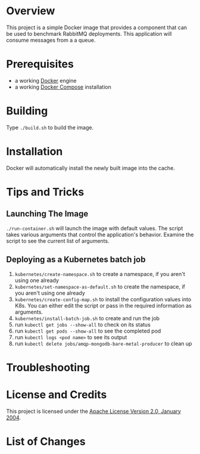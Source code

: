 # Overview
This project is a simple Docker image that provides a component that can be used to benchmark RabbitMQ deployments.
This application will consume messages from a a queue.

# Prerequisites
* a working [Docker](http://docker.io) engine
* a working [Docker Compose](http://docker.io) installation

# Building
Type `./build.sh` to build the image.

# Installation
Docker will automatically install the newly built image into the cache.

# Tips and Tricks

## Launching The Image

`./run-container.sh` will launch the image with default values.  The script takes various arguments that control the
application's behavior.  Examine the script to see the current list of arguments.

## Deploying as a Kubernetes batch job

1. `kubernetes/create-namespace.sh` to create a namespace, if you aren't using one already
1. `kubernetes/set-namespace-as-default.sh` to create the namespace, if you aren't using one already
1. `kubernetes/create-config-map.sh` to install the configuration values into K8s.  You can either edit the script or
pass in the required information as arguments.
1. `kubernetes/install-batch-job.sh` to create and run the job
1. run `kubectl get jobs --show-all` to check on its status
1. run `kubectl get pods --show-all` to see the completed pod
1. run `kubectl logs <pod name>` to see its output
1. run `kubectl delete jobs/amqp-mongodb-bare-metal-producer` to clean up

# Troubleshooting

# License and Credits
This project is licensed under the [Apache License Version 2.0, January 2004](http://www.apache.org/licenses/).

# List of Changes
